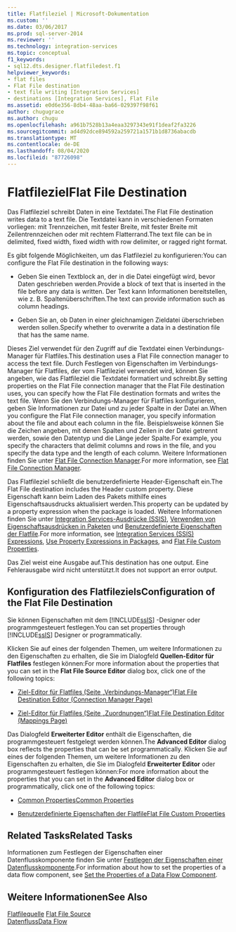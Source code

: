 ```yaml
---
title: Flatfileziel | Microsoft-Dokumentation
ms.custom: ''
ms.date: 03/06/2017
ms.prod: sql-server-2014
ms.reviewer: ''
ms.technology: integration-services
ms.topic: conceptual
f1_keywords:
- sql12.dts.designer.flatfiledest.f1
helpviewer_keywords:
- flat files
- Flat File destination
- text file writing [Integration Services]
- destinations [Integration Services], Flat File
ms.assetid: e0d6e356-8db4-48aa-ba66-029397f98f61
author: chugugrace
ms.author: chugu
ms.openlocfilehash: a961b7528b13a4eaa3297343e91f1deaf2fa3226
ms.sourcegitcommit: ad4d92dce894592a259721a1571b1d8736abacdb
ms.translationtype: MT
ms.contentlocale: de-DE
ms.lasthandoff: 08/04/2020
ms.locfileid: "87726098"
---
```

# <a name="flat-file-destination"></a><span data-ttu-id="e011f-102">Flatfileziel</span><span class="sxs-lookup"><span data-stu-id="e011f-102">Flat File Destination</span></span>
  <span data-ttu-id="e011f-103">Das Flatfileziel schreibt Daten in eine Textdatei.</span><span class="sxs-lookup"><span data-stu-id="e011f-103">The Flat File destination writes data to a text file.</span></span> <span data-ttu-id="e011f-104">Die Textdatei kann in verschiedenen Formaten vorliegen: mit Trennzeichen, mit fester Breite, mit fester Breite mit Zeilentrennzeichen oder mit rechtem Flatterrand.</span><span class="sxs-lookup"><span data-stu-id="e011f-104">The text file can be in delimited, fixed width, fixed width with row delimiter, or ragged right format.</span></span>  
  
 <span data-ttu-id="e011f-105">Es gibt folgende Möglichkeiten, um das Flatfileziel zu konfigurieren:</span><span class="sxs-lookup"><span data-stu-id="e011f-105">You can configure the Flat File destination in the following ways:</span></span>  
  
-   <span data-ttu-id="e011f-106">Geben Sie einen Textblock an, der in die Datei eingefügt wird, bevor Daten geschrieben werden.</span><span class="sxs-lookup"><span data-stu-id="e011f-106">Provide a block of text that is inserted in the file before any data is written.</span></span> <span data-ttu-id="e011f-107">Der Text kann Informationen bereitstellen, wie z. B. Spaltenüberschriften.</span><span class="sxs-lookup"><span data-stu-id="e011f-107">The text can provide information such as column headings.</span></span>  
  
-   <span data-ttu-id="e011f-108">Geben Sie an, ob Daten in einer gleichnamigen Zieldatei überschrieben werden sollen.</span><span class="sxs-lookup"><span data-stu-id="e011f-108">Specify whether to overwrite a data in a destination file that has the same name.</span></span>  
  
 <span data-ttu-id="e011f-109">Dieses Ziel verwendet für den Zugriff auf die Textdatei einen Verbindungs-Manager für Flatfiles.</span><span class="sxs-lookup"><span data-stu-id="e011f-109">This destination uses a Flat File connection manager to access the text file.</span></span> <span data-ttu-id="e011f-110">Durch Festlegen von Eigenschaften im Verbindungs-Manager für Flatfiles, der vom Flatfileziel verwendet wird, können Sie angeben, wie das Flatfileziel die Textdatei formatiert und schreibt.</span><span class="sxs-lookup"><span data-stu-id="e011f-110">By setting properties on the Flat File connection manager that the Flat File destination uses, you can specify how the Flat File destination formats and writes the text file.</span></span> <span data-ttu-id="e011f-111">Wenn Sie den Verbindungs-Manager für Flatfiles konfigurieren, geben Sie Informationen zur Datei und zu jeder Spalte in der Datei an.</span><span class="sxs-lookup"><span data-stu-id="e011f-111">When you configure the Flat File connection manager, you specify information about the file and about each column in the file.</span></span> <span data-ttu-id="e011f-112">Beispielsweise können Sie die Zeichen angeben, mit denen Spalten und Zeilen in der Datei getrennt werden, sowie den Datentyp und die Länge jeder Spalte.</span><span class="sxs-lookup"><span data-stu-id="e011f-112">For example, you specify the characters that delimit columns and rows in the file, and you specify the data type and the length of each column.</span></span> <span data-ttu-id="e011f-113">Weitere Informationen finden Sie unter [Flat File Connection Manager](../connection-manager/file-connection-manager.md).</span><span class="sxs-lookup"><span data-stu-id="e011f-113">For more information, see [Flat File Connection Manager](../connection-manager/file-connection-manager.md).</span></span>  
  
 <span data-ttu-id="e011f-114">Das Flatfileziel schließt die benutzerdefinierte Header-Eigenschaft ein.</span><span class="sxs-lookup"><span data-stu-id="e011f-114">The Flat File destination includes the Header custom property.</span></span> <span data-ttu-id="e011f-115">Diese Eigenschaft kann beim Laden des Pakets mithilfe eines Eigenschaftsausdrucks aktualisiert werden.</span><span class="sxs-lookup"><span data-stu-id="e011f-115">This property can be updated by a property expression when the package is loaded.</span></span> <span data-ttu-id="e011f-116">Weitere Informationen finden Sie unter [Integration Services-Ausdrücke &#40;SSIS&#41;](../expressions/integration-services-ssis-expressions.md), [Verwenden von Eigenschaftsausdrücken in Paketen](../expressions/use-property-expressions-in-packages.md) und [Benutzerdefinierte Eigenschaften der Flatfile](flat-file-custom-properties.md).</span><span class="sxs-lookup"><span data-stu-id="e011f-116">For more information, see [Integration Services &#40;SSIS&#41; Expressions](../expressions/integration-services-ssis-expressions.md), [Use Property Expressions in Packages](../expressions/use-property-expressions-in-packages.md), and [Flat File Custom Properties](flat-file-custom-properties.md).</span></span>  
  
 <span data-ttu-id="e011f-117">Das Ziel weist eine Ausgabe auf.</span><span class="sxs-lookup"><span data-stu-id="e011f-117">This destination has one output.</span></span> <span data-ttu-id="e011f-118">Eine Fehlerausgabe wird nicht unterstützt.</span><span class="sxs-lookup"><span data-stu-id="e011f-118">It does not support an error output.</span></span>  
  
## <a name="configuration-of-the-flat-file-destination"></a><span data-ttu-id="e011f-119">Konfiguration des Flatfileziels</span><span class="sxs-lookup"><span data-stu-id="e011f-119">Configuration of the Flat File Destination</span></span>  
 <span data-ttu-id="e011f-120">Sie können Eigenschaften mit dem [!INCLUDE[ssIS](../../includes/ssis-md.md)] -Designer oder programmgesteuert festlegen.</span><span class="sxs-lookup"><span data-stu-id="e011f-120">You can set properties through [!INCLUDE[ssIS](../../includes/ssis-md.md)] Designer or programmatically.</span></span>  
  
 <span data-ttu-id="e011f-121">Klicken Sie auf eines der folgenden Themen, um weitere Informationen zu den Eigenschaften zu erhalten, die Sie im Dialogfeld **Quellen-Editor für Flatfiles** festlegen können:</span><span class="sxs-lookup"><span data-stu-id="e011f-121">For more information about the properties that you can set in the **Flat File Source Editor** dialog box, click one of the following topics:</span></span>  
  
-   [<span data-ttu-id="e011f-122">Ziel-Editor für Flatfiles &#40;Seite „Verbindungs-Manager“&#41;</span><span class="sxs-lookup"><span data-stu-id="e011f-122">Flat File Destination Editor &#40;Connection Manager Page&#41;</span></span>](../flat-file-destination-editor-connection-manager-page.md)  
  
-   [<span data-ttu-id="e011f-123">Ziel-Editor für Flatfiles &#40;Seite „Zuordnungen“&#41;</span><span class="sxs-lookup"><span data-stu-id="e011f-123">Flat File Destination Editor &#40;Mappings Page&#41;</span></span>](../flat-file-destination-editor-mappings-page.md)  
  
 <span data-ttu-id="e011f-124">Das Dialogfeld **Erweiterter Editor** enthält die Eigenschaften, die programmgesteuert festgelegt werden können.</span><span class="sxs-lookup"><span data-stu-id="e011f-124">The **Advanced Editor** dialog box reflects the properties that can be set programmatically.</span></span> <span data-ttu-id="e011f-125">Klicken Sie auf eines der folgenden Themen, um weitere Informationen zu den Eigenschaften zu erhalten, die Sie im Dialogfeld **Erweiterter Editor** oder programmgesteuert festlegen können:</span><span class="sxs-lookup"><span data-stu-id="e011f-125">For more information about the properties that you can set in the **Advanced Editor** dialog box or programmatically, click one of the following topics:</span></span>  
  
-   [<span data-ttu-id="e011f-126">Common Properties</span><span class="sxs-lookup"><span data-stu-id="e011f-126">Common Properties</span></span>](../common-properties.md)  
  
-   [<span data-ttu-id="e011f-127">Benutzerdefinierte Eigenschaften der Flatfile</span><span class="sxs-lookup"><span data-stu-id="e011f-127">Flat File Custom Properties</span></span>](flat-file-custom-properties.md)  
  
## <a name="related-tasks"></a><span data-ttu-id="e011f-128">Related Tasks</span><span class="sxs-lookup"><span data-stu-id="e011f-128">Related Tasks</span></span>  
 <span data-ttu-id="e011f-129">Informationen zum Festlegen der Eigenschaften einer Datenflusskomponente finden Sie unter [Festlegen der Eigenschaften einer Datenflusskomponente](set-the-properties-of-a-data-flow-component.md).</span><span class="sxs-lookup"><span data-stu-id="e011f-129">For information about how to set the properties of a data flow component, see [Set the Properties of a Data Flow Component](set-the-properties-of-a-data-flow-component.md).</span></span>  
  
## <a name="see-also"></a><span data-ttu-id="e011f-130">Weitere Informationen</span><span class="sxs-lookup"><span data-stu-id="e011f-130">See Also</span></span>  
 <span data-ttu-id="e011f-131">[Flatfilequelle](flat-file-source.md) </span><span class="sxs-lookup"><span data-stu-id="e011f-131">[Flat File Source](flat-file-source.md) </span></span>  
 [<span data-ttu-id="e011f-132">Datenfluss</span><span class="sxs-lookup"><span data-stu-id="e011f-132">Data Flow</span></span>](data-flow.md)  
  
  
